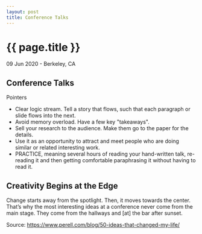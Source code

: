 ```yaml
---
layout: post
title: Conference Talks
---
```


{{ page.title }}
================

<p class="meta">09 Jun 2020 - Berkeley, CA</p>

## Conference Talks
Pointers
- Clear logic stream. Tell a story that flows, such that each paragraph or slide flows into the next.
- Avoid memory overload. Have a few key "takeaways".
- Sell your research to the audience. Make them go to the paper for the details.
- Use it as an opportunity to attract and meet people who are doing similar or related interesting work.
- PRACTICE, meaning several hours of reading your hand-written talk, re-reading it and then getting comfortable paraphrasing it without having to read it.

## Creativity Begins at the Edge
Change starts away from the spotlight. Then, it moves towards the center. That’s why the most interesting ideas at a conference never come from the main stage. They come from the hallways and [at] the bar after sunset.

Source: <https://www.perell.com/blog/50-ideas-that-changed-my-life/>